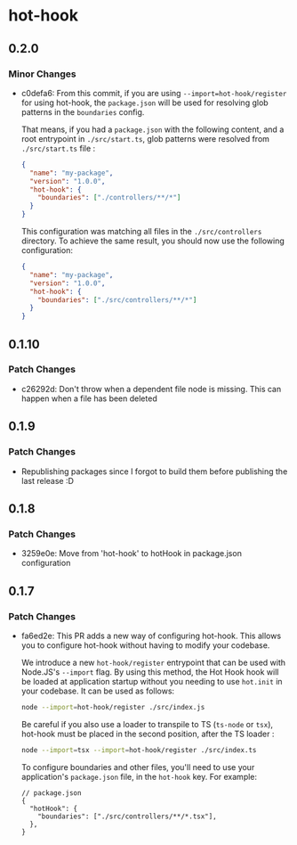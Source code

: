 # hot-hook

## 0.2.0

### Minor Changes

- c0defa6: From this commit, if you are using `--import=hot-hook/register` for using hot-hook, the `package.json` will be used for resolving glob patterns in the `boundaries` config.

  That means, if you had a `package.json` with the following content, and a root entrypoint in `./src/start.ts`, glob patterns were resolved from `./src/start.ts` file :

  ```json
  {
    "name": "my-package",
    "version": "1.0.0",
    "hot-hook": {
      "boundaries": ["./controllers/**/*"]
    }
  }
  ```

  This configuration was matching all files in the `./src/controllers` directory. To achieve the same result, you should now use the following configuration:

  ```json
  {
    "name": "my-package",
    "version": "1.0.0",
    "hot-hook": {
      "boundaries": ["./src/controllers/**/*"]
    }
  }
  ```

## 0.1.10

### Patch Changes

- c26292d: Don't throw when a dependent file node is missing. This can happen when a file has been deleted

## 0.1.9

### Patch Changes

- Republishing packages since I forgot to build them before publishing the last release :D

## 0.1.8

### Patch Changes

- 3259e0e: Move from 'hot-hook' to hotHook in package.json configuration

## 0.1.7

### Patch Changes

- fa6ed2e: This PR adds a new way of configuring hot-hook. This allows you to configure hot-hook without having to modify your codebase.

  We introduce a new `hot-hook/register` entrypoint that can be used with Node.JS's `--import` flag. By using this method, the Hot Hook hook will be loaded at application startup without you needing to use `hot.init` in your codebase. It can be used as follows:

  ```bash
  node --import=hot-hook/register ./src/index.js
  ```

  Be careful if you also use a loader to transpile to TS (`ts-node` or `tsx`), hot-hook must be placed in the second position, after the TS loader :

  ```bash
  node --import=tsx --import=hot-hook/register ./src/index.ts
  ```

  To configure boundaries and other files, you'll need to use your application's `package.json` file, in the `hot-hook` key. For example:

  ```jsonc
  // package.json
  {
    "hotHook": {
      "boundaries": ["./src/controllers/**/*.tsx"],
    },
  }
  ```
